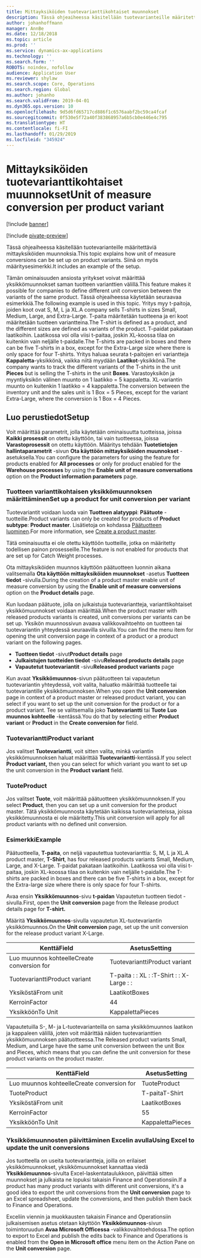 ```yaml
---
title: Mittayksiköiden tuotevarianttikohtaiset muunnokset
description: Tässä ohjeaiheessa käsitellään tuotevarianteille määritettäviä mittayksiköiden muunnoksia.
author: johanhoffmann
manager: AnnBe
ms.date: 12/18/2018
ms.topic: article
ms.prod: ''
ms.service: dynamics-ax-applications
ms.technology: ''
ms.search.form: ''
ROBOTS: noindex, nofollow
audience: Application User
ms.reviewer: shylaw
ms.search.scope: Core, Operations
ms.search.region: Global
ms.author: johanho
ms.search.validFrom: 2019-04-01
ms.dyn365.ops.version: 10
ms.openlocfilehash: 9d5d6fd65717cd886f1c6576aabf2bc59ca4fcaf
ms.sourcegitcommit: 0f530e5f72a40f383868957a6b5cb0e446e4c795
ms.translationtype: HT
ms.contentlocale: fi-FI
ms.lasthandoff: 01/29/2019
ms.locfileid: "345924"
---
```

# <a name="unit-of-measure-conversion-per-product-variant"></a><span data-ttu-id="80136-103">Mittayksiköiden tuotevarianttikohtaiset muunnokset</span><span class="sxs-lookup"><span data-stu-id="80136-103">Unit of measure conversion per product variant</span></span>

[!include [banner](../includes/banner.md)]

[!include [pivate-preview](../includes/pivate-preview-banner.md)]

<span data-ttu-id="80136-104">Tässä ohjeaiheessa käsitellään tuotevarianteille määritettäviä mittayksiköiden muunnoksia.</span><span class="sxs-lookup"><span data-stu-id="80136-104">This topic explains how unit of measure conversions can be set up on product variants.</span></span> <span data-ttu-id="80136-105">Siinä on myös määritysesimerkki.</span><span class="sxs-lookup"><span data-stu-id="80136-105">It includes an example of the setup.</span></span>

<span data-ttu-id="80136-106">Tämän ominaisuuden ansiosta yritykset voivat määrittää yksikkömuunnokset saman tuotteen varianttien välillä.</span><span class="sxs-lookup"><span data-stu-id="80136-106">This feature makes it possible for companies to define different unit conversion between the variants of the same product.</span></span> <span data-ttu-id="80136-107">Tässä ohjeaiheessa käytetään seuraavaa esimerkkiä.</span><span class="sxs-lookup"><span data-stu-id="80136-107">The following example is used in this topic.</span></span> <span data-ttu-id="80136-108">Yritys myy t-paitoja, joiden koot ovat S, M, L ja XL.</span><span class="sxs-lookup"><span data-stu-id="80136-108">A company sells T-shirts in sizes Small, Medium, Large, and Extra-Large.</span></span> <span data-ttu-id="80136-109">T-paita määritetään tuotteena ja eri koot määritetään tuotteen variantteina.</span><span class="sxs-lookup"><span data-stu-id="80136-109">The T-shirt is defined as a product, and the different sizes are defined as variants of the product.</span></span> <span data-ttu-id="80136-110">T-paidat pakataan laatikoihin. Laatikossa voi olla viisi t-paitaa, joskin XL-koossa tilaa on kuitenkin vain neljälle t-paidalle.</span><span class="sxs-lookup"><span data-stu-id="80136-110">The T-shirts are packed in boxes and there can be five T-shirts in a box, except for the Extra-Large size where there is only space for four T-shirts.</span></span> <span data-ttu-id="80136-111">Yritys haluaa seurata t-paitojen eri variantteja **Kappaletta**-yksikkönä, vaikka niitä myydään **Laatikot**-yksikkönä.</span><span class="sxs-lookup"><span data-stu-id="80136-111">The company wants to track the different variants of the T-shirts in the unit **Pieces** but is selling the T-shirts in the unit **Boxes**.</span></span> <span data-ttu-id="80136-112">Varastoyksikön ja myyntiyksikön välinen muunto on 1 laatikko = 5 kappaletta. XL-variantin muunto on kuitenkin 1 laatikko = 4 kappaletta.</span><span class="sxs-lookup"><span data-stu-id="80136-112">The conversion between the inventory unit and the sales unit is 1 Box = 5 Pieces, except for the variant Extra-Large, where the conversion is 1 Box = 4 Pieces.</span></span>

## <a name="setup"></a><span data-ttu-id="80136-113">Luo perustiedot</span><span class="sxs-lookup"><span data-stu-id="80136-113">Setup</span></span>

<span data-ttu-id="80136-114">Voit määrittää parametrit, jolla käytetään ominaisuutta tuotteissa, joissa **Kaikki prosessit** on otettu käyttöön, tai vain tuotteessa, joissa **Varastoprosessit** on otettu käyttöön. Määritys tehdään **Tuotetietojen hallintaparametrit** -sivun **Ota käyttöön mittayksiköiden muunnokset** -asetuksella.</span><span class="sxs-lookup"><span data-stu-id="80136-114">You can configure the parameters for using the feature for products enabled for **All processes** or only for product enabled for the **Warehouse processes** by using the **Enable unit of measure conversations** option on the **Product information parameters** page.</span></span>

### <a name="set-up-a-product-for-unit-conversion-per-variant"></a><span data-ttu-id="80136-115">Tuotteen varianttikohtaisen yksikkömuunnoksen määrittäminen</span><span class="sxs-lookup"><span data-stu-id="80136-115">Set up a product for unit conversion per variant</span></span>

<span data-ttu-id="80136-116">Tuotevariantit voidaan luoda vain **Tuotteen alatyyppi**: **Päätuote** -tuotteille.</span><span class="sxs-lookup"><span data-stu-id="80136-116">Product variants can only be created for products of **Product subtype**: **Product master**.</span></span> <span data-ttu-id="80136-117">Lisätietoja on kohdassa [Päätuotteen luominen](tasks/create-product-master.md).</span><span class="sxs-lookup"><span data-stu-id="80136-117">For more information, see [Create a product master](tasks/create-product-master.md).</span></span>

<span data-ttu-id="80136-118">Tätä ominaisuutta ei ole otettu käyttöön tuotteille, jotka on määritetty todellisen painon prosesseille.</span><span class="sxs-lookup"><span data-stu-id="80136-118">The feature is not enabled for products that are set up for Catch Weight processes.</span></span> 

<span data-ttu-id="80136-119">Ota mittayksiköiden muunnos käyttöön päätuotteen luonnin aikana valitsemalla **Ota käyttöön mittayksiköiden muunnokset** -asetus **Tuotteen tiedot** -sivulla.</span><span class="sxs-lookup"><span data-stu-id="80136-119">During the creation of a product master enable unit of measure conversion by using the **Enable unit of measure conversions** option on the **Product details** page.</span></span>

<span data-ttu-id="80136-120">Kun luodaan päätuote, jolla on julkaistuja tuotevariantteja, varianttikohtaiset yksikkömuunnokset voidaan määrittää.</span><span class="sxs-lookup"><span data-stu-id="80136-120">When the product master with released products variants is created, unit conversions per variants can be set up.</span></span> <span data-ttu-id="80136-121">Yksikön muunnossivun avaava valikkovaihtoehto on tuotteen tai tuotevariantin yhteydessä seuraavilla sivuilla.</span><span class="sxs-lookup"><span data-stu-id="80136-121">You can find the menu item for opening the unit conversion page in context of a product or a product variant on the following pages.</span></span>

-   <span data-ttu-id="80136-122">**Tuotteen tiedot** -sivut</span><span class="sxs-lookup"><span data-stu-id="80136-122">**Product details** page</span></span>
-   <span data-ttu-id="80136-123">**Julkaistujen tuotteiden tiedot** -sivu</span><span class="sxs-lookup"><span data-stu-id="80136-123">**Released products details** page</span></span>
-   <span data-ttu-id="80136-124">**Vapautetut tuotevariantit** -sivu</span><span class="sxs-lookup"><span data-stu-id="80136-124">**Released product variants** page</span></span>

<span data-ttu-id="80136-125">Kun avaat **Yksikkömuunnos**-sivun päätuotteen tai vapautetun tuotevariantin yhteydessä, voit valita, haluatko määrittää tuotteelle tai tuotevariantille yksikkömuunnoksen.</span><span class="sxs-lookup"><span data-stu-id="80136-125">When you open the **Unit conversion** page in context of a product master or released product variant, you can select if you want to set up the unit conversion for the product or for a product variant.</span></span> <span data-ttu-id="80136-126">Tee se valitsemalla joko **Tuotevariantti** tai **Tuote** **Luo muunnos kohteelle** -kentässä.</span><span class="sxs-lookup"><span data-stu-id="80136-126">You do that by selecting either **Product variant** or **Product** in the **Create conversion for** field.</span></span>

### <a name="product-variant"></a><span data-ttu-id="80136-127">Tuotevariantti</span><span class="sxs-lookup"><span data-stu-id="80136-127">Product variant</span></span>

<span data-ttu-id="80136-128">Jos valitset **Tuotevariantti**, voit sitten valita, minkä variantin yksikkömuunnoksen haluat määrittää **Tuotevariantti**-kentässä.</span><span class="sxs-lookup"><span data-stu-id="80136-128">If you select **Product variant,** then you can select for which variant you want to set up the unit conversion in the **Product variant** field.</span></span>

### <a name="product"></a><span data-ttu-id="80136-129">Tuote</span><span class="sxs-lookup"><span data-stu-id="80136-129">Product</span></span>

<span data-ttu-id="80136-130">Jos valitset **Tuote**, voit määrittää päätuotteen yksikkömuunnoksen.</span><span class="sxs-lookup"><span data-stu-id="80136-130">If you select **Product**, then you can set up a unit conversion for the product master.</span></span> <span data-ttu-id="80136-131">Tätä yksikkömuunnosta käytetään kaikissa tuotevarianteissa, joissa yksikkömuunnosta ei ole määritetty.</span><span class="sxs-lookup"><span data-stu-id="80136-131">This unit conversion will apply for all product variants with no defined unit conversion.</span></span>

### <a name="example"></a><span data-ttu-id="80136-132">Esimerkki</span><span class="sxs-lookup"><span data-stu-id="80136-132">Example</span></span>

<span data-ttu-id="80136-133">Päätuotteella, **T-paita**, on neljä vapautettua tuotevarianttia: S, M, L ja XL.</span><span class="sxs-lookup"><span data-stu-id="80136-133">A product master, **T-Shirt**, has four released products variants Small, Medium, Large, and X-Large.</span></span> <span data-ttu-id="80136-134">T-paidat pakataan laatikoihin. Laatikossa voi olla viisi t-paitaa, joskin XL-koossa tilaa on kuitenkin vain neljälle t-paidalle.</span><span class="sxs-lookup"><span data-stu-id="80136-134">The T-shirts are packed in boxes and there can be five T-shirts in a box, except for the Extra-large size where there is only space for four T-shirts.</span></span>

<span data-ttu-id="80136-135">Avaa ensin **Yksikkömuunnos**-sivu **t-paidan** Vapautetun tuotteen tiedot -sivulla.</span><span class="sxs-lookup"><span data-stu-id="80136-135">First, open the **Unit conversion** page from the Release product details page for **T-shirt.**</span></span>

<span data-ttu-id="80136-136">Määritä **Yksikkömuunnos**-sivulla vapautetun XL-tuotevariantin yksikkömuunnos.</span><span class="sxs-lookup"><span data-stu-id="80136-136">On the **Unit conversion** page, set up the unit conversion for the release product variant X-Large.</span></span>

| <span data-ttu-id="80136-137">**Kenttä**</span><span class="sxs-lookup"><span data-stu-id="80136-137">**Field**</span></span>             | <span data-ttu-id="80136-138">**Asetus**</span><span class="sxs-lookup"><span data-stu-id="80136-138">**Setting**</span></span>             |
|-----------------------|-------------------------|
| <span data-ttu-id="80136-139">Luo muunnos kohteelle</span><span class="sxs-lookup"><span data-stu-id="80136-139">Create conversion for</span></span> | <span data-ttu-id="80136-140">Tuotevariantti</span><span class="sxs-lookup"><span data-stu-id="80136-140">Product variant</span></span>         |
| <span data-ttu-id="80136-141">Tuotevariantti</span><span class="sxs-lookup"><span data-stu-id="80136-141">Product variant</span></span>       | <span data-ttu-id="80136-142">T-paita : : XL : :</span><span class="sxs-lookup"><span data-stu-id="80136-142">T-Shirt : : X-Large : :</span></span> |
| <span data-ttu-id="80136-143">Yksiköstä</span><span class="sxs-lookup"><span data-stu-id="80136-143">From unit</span></span>             | <span data-ttu-id="80136-144">Laatikot</span><span class="sxs-lookup"><span data-stu-id="80136-144">Boxes</span></span>                   |
| <span data-ttu-id="80136-145">Kerroin</span><span class="sxs-lookup"><span data-stu-id="80136-145">Factor</span></span>                | <span data-ttu-id="80136-146">4</span><span class="sxs-lookup"><span data-stu-id="80136-146">4</span></span>                       |
| <span data-ttu-id="80136-147">Yksikköön</span><span class="sxs-lookup"><span data-stu-id="80136-147">To Unit</span></span>               | <span data-ttu-id="80136-148">Kappaletta</span><span class="sxs-lookup"><span data-stu-id="80136-148">Pieces</span></span>                  |

<span data-ttu-id="80136-149">Vapautetuilla S-, M- ja L-tuotevarianteilla on sama yksikkömuunnos laatikon ja kappaleen välillä, joten voit määrittää näiden tuotevarianttien yksikkömuunnoksen päätuotteessa.</span><span class="sxs-lookup"><span data-stu-id="80136-149">The Released product variants Small, Medium, and Large have the same unit conversion between the unit Box and Pieces, which means that you can define the unit conversion for these product variants on the product master.</span></span>

| <span data-ttu-id="80136-150">**Kenttä**</span><span class="sxs-lookup"><span data-stu-id="80136-150">**Field**</span></span>             | <span data-ttu-id="80136-151">**Asetus**</span><span class="sxs-lookup"><span data-stu-id="80136-151">**Setting**</span></span> |
|-----------------------|-------------|
| <span data-ttu-id="80136-152">Luo muunnos kohteelle</span><span class="sxs-lookup"><span data-stu-id="80136-152">Create conversion for</span></span> | <span data-ttu-id="80136-153">Tuote</span><span class="sxs-lookup"><span data-stu-id="80136-153">Product</span></span>     |
| <span data-ttu-id="80136-154">Tuote</span><span class="sxs-lookup"><span data-stu-id="80136-154">Product</span></span>               | <span data-ttu-id="80136-155">T-paita</span><span class="sxs-lookup"><span data-stu-id="80136-155">T-Shirt</span></span>     |
| <span data-ttu-id="80136-156">Yksiköstä</span><span class="sxs-lookup"><span data-stu-id="80136-156">From unit</span></span>             | <span data-ttu-id="80136-157">Laatikot</span><span class="sxs-lookup"><span data-stu-id="80136-157">Boxes</span></span>       |
| <span data-ttu-id="80136-158">Kerroin</span><span class="sxs-lookup"><span data-stu-id="80136-158">Factor</span></span>                | <span data-ttu-id="80136-159">5</span><span class="sxs-lookup"><span data-stu-id="80136-159">5</span></span>           |
| <span data-ttu-id="80136-160">Yksikköön</span><span class="sxs-lookup"><span data-stu-id="80136-160">To Unit</span></span>               | <span data-ttu-id="80136-161">Kappaletta</span><span class="sxs-lookup"><span data-stu-id="80136-161">Pieces</span></span>      |

### <a name="using-excel-to-update-the-unit-conversions"></a><span data-ttu-id="80136-162">Yksikkömuunnosten päivittäminen Excelin avulla</span><span class="sxs-lookup"><span data-stu-id="80136-162">Using Excel to update the unit conversions</span></span>

<span data-ttu-id="80136-163">Jos tuotteella on useita tuotevariantteja, joilla on erilaiset yksikkömuunnokset, yksikkömuunnokset kannattaa viedä **Yksikkömuunnos**-sivulta Excel-laskentataulukkoon, päivittää sitten muunnokset ja julkaista ne lopuksi takaisin Finance and Operationsiin.</span><span class="sxs-lookup"><span data-stu-id="80136-163">If a product has many product variants with different unit conversions, it's a good idea to export the unit conversions from the **Unit conversion** page to an Excel spreadsheet, update the conversions, and then publish them back to Finance and Operations.</span></span>

<span data-ttu-id="80136-164">Exceliin viennin ja muokkausten takaisin Finance and Operationsiin julkaisemisen asetus otetaan käyttöön **Yksikkömuunnos**-sivun toimintoruudun **Avaa Microsoft Officessa** -valikkovaihtoehdossa.</span><span class="sxs-lookup"><span data-stu-id="80136-164">The option to export to Excel and publish the edits back to Finance and Operations is enabled from the **Open in Microsoft office** menu item on the Action Pane on the **Unit conversion** page.</span></span>
